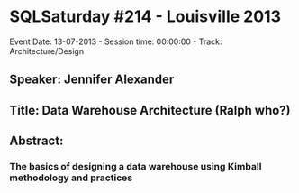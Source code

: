 # SQLSaturday #214 - Louisville 2013
Event Date: 13-07-2013 - Session time: 00:00:00 - Track: Architecture/Design
## Speaker: Jennifer Alexander
## Title: Data Warehouse Architecture (Ralph who?)
## Abstract:
### The basics of designing a data warehouse using Kimball methodology and practices
